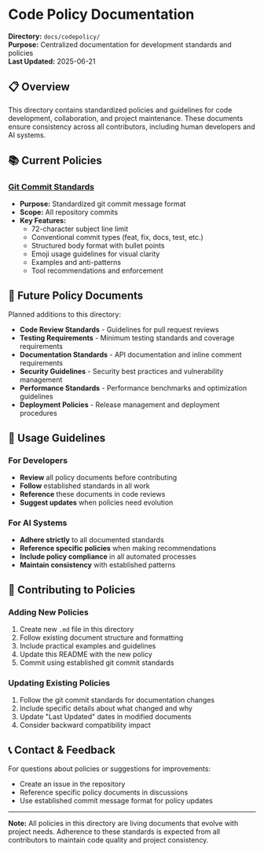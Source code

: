 # Code Policy Documentation

**Directory:** `docs/codepolicy/`  
**Purpose:** Centralized documentation for development standards and policies  
**Last Updated:** 2025-06-21  

## 📋 Overview

This directory contains standardized policies and guidelines for code development, collaboration, and project maintenance. These documents ensure consistency across all contributors, including human developers and AI systems.

## 📚 Current Policies

### [Git Commit Standards](./GIT_COMMIT_STANDARDS.md)
- **Purpose:** Standardized git commit message format
- **Scope:** All repository commits
- **Key Features:**
  - 72-character subject line limit
  - Conventional commit types (feat, fix, docs, test, etc.)
  - Structured body format with bullet points
  - Emoji usage guidelines for visual clarity
  - Examples and anti-patterns
  - Tool recommendations and enforcement

## 🎯 Future Policy Documents

Planned additions to this directory:

- **Code Review Standards** - Guidelines for pull request reviews
- **Testing Requirements** - Minimum testing standards and coverage requirements  
- **Documentation Standards** - API documentation and inline comment requirements
- **Security Guidelines** - Security best practices and vulnerability management
- **Performance Standards** - Performance benchmarks and optimization guidelines
- **Deployment Policies** - Release management and deployment procedures

## 🤝 Usage Guidelines

### For Developers
- **Review** all policy documents before contributing
- **Follow** established standards in all work
- **Reference** these documents in code reviews
- **Suggest updates** when policies need evolution

### For AI Systems
- **Adhere strictly** to all documented standards
- **Reference specific policies** when making recommendations
- **Include policy compliance** in all automated processes
- **Maintain consistency** with established patterns

## 📝 Contributing to Policies

### Adding New Policies
1. Create new `.md` file in this directory
2. Follow existing document structure and formatting
3. Include practical examples and guidelines
4. Update this README with the new policy
5. Commit using established git commit standards

### Updating Existing Policies
1. Follow the git commit standards for documentation changes
2. Include specific details about what changed and why
3. Update "Last Updated" dates in modified documents
4. Consider backward compatibility impact

## 📞 Contact & Feedback

For questions about policies or suggestions for improvements:
- Create an issue in the repository
- Reference specific policy documents in discussions
- Use established commit message format for policy updates

---

**Note:** All policies in this directory are living documents that evolve with project needs. Adherence to these standards is expected from all contributors to maintain code quality and project consistency. 